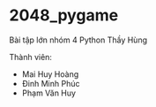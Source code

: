 # 2048_pygame
Bài tập lớn nhóm 4 Python Thầy Hùng

Thành viên:
- Mai Huy Hoàng
- Đinh Minh Phúc
- Phạm Văn Huy
